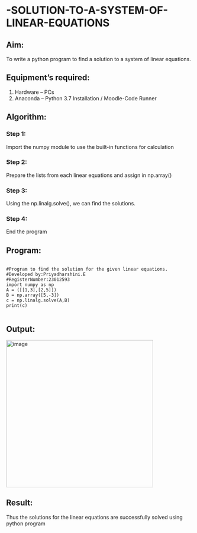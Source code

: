 # -SOLUTION-TO-A-SYSTEM-OF-LINEAR-EQUATIONS
## Aim:
To write a python program to find a solution to a system of linear equations.
## Equipment’s required:
1. 	Hardware – PCs
2. 	Anaconda – Python 3.7 Installation / Moodle-Code Runner
## Algorithm:
### Step 1: 
Import the numpy module to use the built-in functions for calculation
### Step 2: 
Prepare the lists from each linear equations and assign in np.array()
### Step 3: 
Using the np.linalg.solve(), we can find the solutions.
### Step 4: 
End the program
## Program:
```

#Program to find the solution for the given linear equations.
#Developed by:Priyadharshini.E 
#RegisterNumber:23012593
import numpy as np
A = ([[1,3],[2,5]])
B = np.array([5,-3])
c = np.linalg.solve(A,B)
print(c)


```
## Output:

<img width="397" alt="image" src="https://github.com/EPriyadharshini/-SOLUTION-TO-A-SYSTEM-OF-LINEAR-EQUATIONS/assets/144870831/fa9a4850-0a70-4165-9b20-a28b0de4f653">

## Result: 
Thus the solutions for the linear equations are successfully solved using python program

